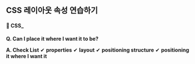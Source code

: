 ## CSS 레이아웃 속성 연습하기

#### 🎨 CSS\_

**Q. Can I place it where I want it to be?**

**A. Check List**
✔ **properties**
✔ **layout**
✔ **positioning structure**
✔ **positioning it where I want it**
